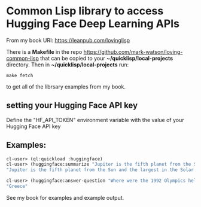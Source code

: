 # Common Lisp library to access Hugging Face Deep Learning APIs

From my book URI: https://leanpub.com/lovinglisp

There is a **Makefile** in the repo https://github.com/mark-watson/loving-common-lisp that can be copied
to your **~/quicklisp/local-projects** directory. Then in **~/quicklisp/local-projects** run:

    make fetch

to get all of the librsary examples from my book.


## setting your Hugging Face API key
 
 Define the  "HF_API_TOKEN" environment variable with the value of your Hugging Face API key

## Examples:

```lisp
cl-user> (ql:quickload :huggingface)
cl-user> (huggingface:summarize "Jupiter is the fifth planet from the Sun and the largest in the Solar System. It is a gas giant with a mass one-thousandth that of the Sun, but two-and-a-half times that of all the other planets in the Solar System combined. Jupiter is one of the brightest objects visible to the naked eye in the night sky, and has been known to ancient civilizations since before recorded history. It is named after the Roman god Jupiter.[19] When viewed from Earth, Jupiter can be bright enough for its reflected light to cast visible shadows,[20] and is on average the third-brightest natural object in the night sky after the Moon and Venus." 30)
"Jupiter is the fifth planet from the Sun and the largest in the Solar System. When viewed from Earth, Jupiter can be bright enough for its reflected light to cast visible shadows. It is on average the third-brightest natural object in the night sky after the Moon and Venus. It has been known to ancient civilizations since before recorded history."

cl-user> (huggingface:answer-question "Where were the 1992 Olympics held?" "The 1992 Olympics were in Greece")
"Greece"
```

See my book for examples and example output.
